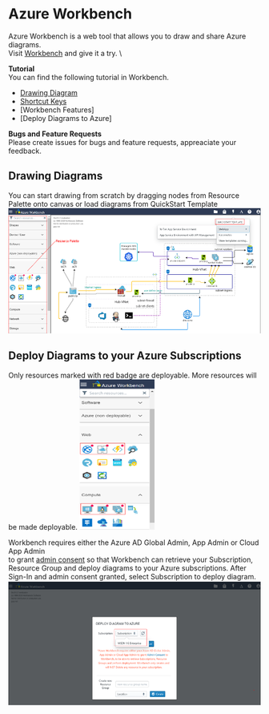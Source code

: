 # Azure Workbench

Azure Workbench is a web tool that allows you to draw and share Azure diagrams. \
Visit [Workbench](https://www.azureworkbench.com/) and give it a try. \

**Tutorial** \
You can find the following tutorial in Workbench.
* [Drawing Diagram](/tutorials/DrawingDiagram.md)
* [Shortcut Keys](/tutorials/ShotcurKeys.md)
* [Workbench Features]
* [Deploy Diagrams to Azure]

**Bugs and Feature Requests** \
Please create issues for bugs and feature requests, appreaciate your feedback.

## Drawing Diagrams

You can start drawing from scratch by dragging nodes from Resource Palette onto canvas or load diagrams from QuickStart Template \
<img src="./imgs/draw-rp-qt.png" width="600" height="250">

## Deploy Diagrams to your Azure Subscriptions

Only resources marked with red badge are deployable. More resources will be made deployable.
<img src="./imgs/draw-rd-redbadge.png" width="150" height="300">

Workbench requires either the Azure AD Global Admin, App Admin or Cloud App Admin \
to grant [admin consent](https://docs.microsoft.com/en-us/azure/active-directory/manage-apps/grant-admin-consent) so that Workbench can retrieve your Subscription, Resource Group and deploy diagrams to your Azure subscriptions.
After Sign-In and admin consent granted, select Subscription to deploy diagram.
<img src="./imgs/deploy-subselect.png" width="600" height="250">

